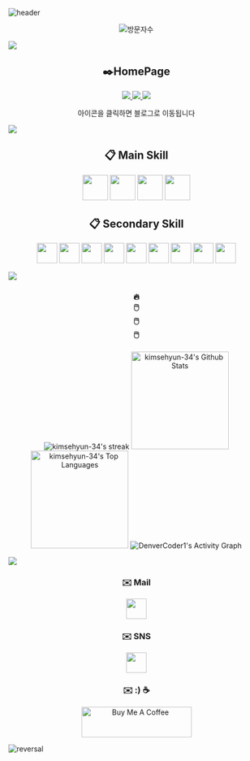 ![header](https://capsule-render.vercel.app/api?type=waving&color=gradient&height=300&section=header&text=welcome!&fontSize=90&animation=fadeIn&fontAlignY=38&desc=Sehyun's%20GitHub%20GateWay&descAlignY=51)
<p align="center">
  <img src="https://myhits.vercel.app/api/hit/https%3A%2F%2Fgithub.com%2Fkimsehyun-34?color=yellow&label=hit&size=medium" alt="방문자수" />
</p>
<img src='https://capsule-render.vercel.app/api?type=rect&color=gradient&height=3'>

<h2 align="center">✒️HomePage</h2>

<p align="center">
  <a href="https://blog.naver.com/kimsehyun34" target="_blank" rel="noopener">
    <img src="https://img.shields.io/badge/Naver blog-03C75A?style=for-the-badge&logo=naver&logoColor=white" />
  </a>
  <a href="https://kim-sehyun.kro.kr" target="_blank" rel="noopener">
    <img src="https://img.shields.io/badge/HomePage-4285F4?style=for-the-badge&logo=google-chrome&logoColor=white" />
  </a>
  <a href="https://velog.io/@about7086" target="_blank" rel="noopener">
    <img src="https://img.shields.io/badge/velog-20C997?style=for-the-badge&logo=velog&logoColor=white" />
  </a>
</p>
<p align="center">아이콘을 클릭하면 블로그로 이동됩니다</p>

<img src='https://capsule-render.vercel.app/api?type=rect&color=gradient&height=3'>

<h2 align="center">📋 Main Skill</h2>

<p align="center">
  <img src="https://img.shields.io/badge/javascript-F7DF1E?style=for-the-badge&logo=javascript&logoColor=white" height="50"/>
  <img src="https://img.shields.io/badge/Python-3776AB?style=for-the-badge&logo=Python&logoColor=white" height="50"/>
  <img src="https://img.shields.io/badge/C++-00599C?style=for-the-badge&logo=cplusplus&logoColor=white" height="50"/>
  <img src="https://img.shields.io/badge/C-A8B9CC?style=for-the-badge&logo=C&logoColor=black" height="50"/>
</p>

<h2 align="center">📋 Secondary Skill</h2>

<p align="center">
  <img src="https://img.shields.io/badge/node.js-5FA04E?style=for-the-badge&logo=nodedotjs&logoColor=white" height="40"/>
  <img src="https://img.shields.io/badge/nginx-009639?style=for-the-badge&logo=nginx&logoColor=white" height="40"/>
  <img src="https://img.shields.io/badge/mysql-4479A1?style=for-the-badge&logo=mysql&logoColor=white" height="40"/>
  <img src="https://img.shields.io/badge/css-1572B6?style=for-the-badge&logo=css3&logoColor=white" height="40"/>
  <img src="https://img.shields.io/badge/html-E34F26?style=for-the-badge&logo=html5&logoColor=white" height="40"/>
  <img src="https://img.shields.io/badge/ubuntu-E95420?style=for-the-badge&logo=ubuntu&logoColor=white" height="40"/>
  <img src="https://img.shields.io/badge/oracle DB-F80000?style=for-the-badge&logo=oracle&logoColor=white" height="40"/>
  <img src="https://img.shields.io/badge/amazon ecs-FF9900?style=for-the-badge&logo=amazonecs&logoColor=000000" height="40"/>
  <img src="https://img.shields.io/badge/Unity-FFFFFF?style=for-the-badge&logo=Unity&logoColor=000000" height="40"/>
</p>

<img src='https://capsule-render.vercel.app/api?type=rect&color=gradient&height=3'>

<h3 align="center">
  🔥</br>
  🖱️</br>
  🖱️</br>
  🖱️
</h3>
<p align="center">
  <img title="🔥 Get streak stats for your profile at git.io/streak-stats" 
    alt="kimsehyun-34's streak" src="https://github-readme-streak-stats-eight.vercel.app/?user=kimsehyun-34&theme=telegram&hide_border=true&short_numbers=true"/>
  
  <img alt="kimsehyun-34's Github Stats" src="https://denvercoder1-github-readme-stats.vercel.app/api/?username=kimsehyun-34&show_icons=true&include_all_commits=true&count_private=true&theme=github-dark-blue&hide_border=true" height="192px"/>
  <img alt="kimsehyun-34's Top Languages" src="https://denvercoder1-github-readme-stats.vercel.app/api/top-langs/?username=kimsehyun-34&langs_count=8&layout=compact&theme=github-dark-blue&hide_border=true&hide=Jupyter%20Notebook,Roff" height="192px"/>

  <img alt="DenverCoder1's Activity Graph" src="https://github-readme-activity-graph.vercel.app/graph/?username=kimsehyun-34&bg_color=FFFEFE&color=434D58&line=609EF0&point=4C71F2&hide_border=true" />


  <!-- <img src="https://github-readme-stats.vercel.app/api/top-langs/?username=kimsehyun-34&layout=donut&show_icons=true&theme=theme=github-dark-bluet&hide_border=true&bg_color=20232a&icon_color=58A6FF&text_color=fff&title_color=58A6FF"/>
  <img src="https://github-readme-stats.vercel.app/api?username=kimsehyun-34&show_icons=true&theme=github-dark-blue&hide_border=true&bg_color=20232a&icon_color=58A6FF&text_color=fff&title_color=58A6FF&border_radius=25"/>
  
  <img src="https://github-readme-activity-graph.vercel.app/graph?username=kimsehyun-34&theme=github-dark-blue&bg_color=20232a&hide_border=true&line=58A6FF&color=58A6FF&border_radius=25" width=97%/>
  <img src="https://streak-stats.demolab.com?user=kimsehyun-34&theme=github-dark-blue=20&locale=ko&card_width=1000" alt="GitHub Streak" />-->
</p>

<img src='https://capsule-render.vercel.app/api?type=rect&color=gradient&height=3'>

<h3 align="center">✉️ Mail</h3>

<p align="center"><a href="mailto:about7086@gmail.com"> 
  <img src="https://img.shields.io/badge/Gmail-d14836?style=for-the-badge&logo=Gmail&logoColor=white" height="40"/> 
</a></p>

<h3 align="center">✉️ SNS</h3>

<p align="center">
  <a href="https://www.instagram.com/kim_sehyun_34/" target="_blank" rel="noopener">
    <img src="https://img.shields.io/badge/Instagram-E4405F?style=for-the-badge&logo=Instagram&logoColor=FFF" height="40"/>
  </a>
</p>

<h3 align="center">✉️ :) ☕</h3>

<p align="center">
  <a href="https://www.buymeacoffee.com/kimsehyun_34" target="_blank">
    <img src="https://cdn.buymeacoffee.com/buttons/v2/default-yellow.png" alt="Buy Me A Coffee" style="height: 60px !important;width: 217px !important;" >
  </a>
</p>

![reversal](https://capsule-render.vercel.app/api?type=waving&color=gradient&section=footer)
